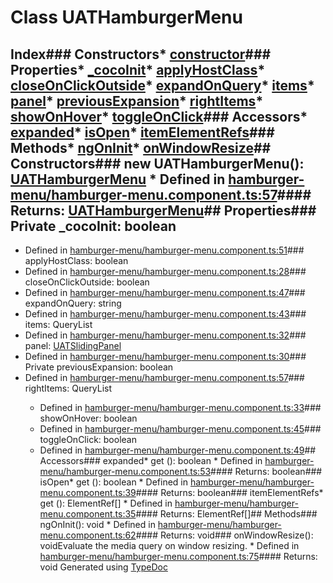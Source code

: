 # Class UATHamburgerMenu
## Index### Constructors* [constructor](_hamburger_menu_hamburger_menu_component_.uathamburgermenu.html#constructor)### Properties* [_cocoInit](_hamburger_menu_hamburger_menu_component_.uathamburgermenu.html#_cocoinit)* [applyHostClass](_hamburger_menu_hamburger_menu_component_.uathamburgermenu.html#applyhostclass)* [closeOnClickOutside](_hamburger_menu_hamburger_menu_component_.uathamburgermenu.html#closeonclickoutside)* [expandOnQuery](_hamburger_menu_hamburger_menu_component_.uathamburgermenu.html#expandonquery)* [items](_hamburger_menu_hamburger_menu_component_.uathamburgermenu.html#items)* [panel](_hamburger_menu_hamburger_menu_component_.uathamburgermenu.html#panel)* [previousExpansion](_hamburger_menu_hamburger_menu_component_.uathamburgermenu.html#previousexpansion)* [rightItems](_hamburger_menu_hamburger_menu_component_.uathamburgermenu.html#rightitems)* [showOnHover](_hamburger_menu_hamburger_menu_component_.uathamburgermenu.html#showonhover)* [toggleOnClick](_hamburger_menu_hamburger_menu_component_.uathamburgermenu.html#toggleonclick)### Accessors* [expanded](_hamburger_menu_hamburger_menu_component_.uathamburgermenu.html#expanded)* [isOpen](_hamburger_menu_hamburger_menu_component_.uathamburgermenu.html#isopen)* [itemElementRefs](_hamburger_menu_hamburger_menu_component_.uathamburgermenu.html#itemelementrefs)### Methods* [ngOnInit](_hamburger_menu_hamburger_menu_component_.uathamburgermenu.html#ngoninit)* [onWindowResize](_hamburger_menu_hamburger_menu_component_.uathamburgermenu.html#onwindowresize)## Constructors### new UATHamburgerMenu(): [UATHamburgerMenu](_hamburger_menu_hamburger_menu_component_.uathamburgermenu.html)  * Defined in [hamburger-menu/hamburger-menu.component.ts:57](https://github.com/tme321/Unopinionated-Angular/blob/16a724b/src/lib/hamburger-menu/hamburger-menu.component.ts#L57)#### Returns: [UATHamburgerMenu](_hamburger_menu_hamburger_menu_component_.uathamburgermenu.html)## Properties### Private _cocoInit: boolean
* Defined in [hamburger-menu/hamburger-menu.component.ts:51](https://github.com/tme321/Unopinionated-Angular/blob/16a724b/src/lib/hamburger-menu/hamburger-menu.component.ts#L51)### applyHostClass: boolean
* Defined in [hamburger-menu/hamburger-menu.component.ts:28](https://github.com/tme321/Unopinionated-Angular/blob/16a724b/src/lib/hamburger-menu/hamburger-menu.component.ts#L28)### closeOnClickOutside: boolean
* Defined in [hamburger-menu/hamburger-menu.component.ts:47](https://github.com/tme321/Unopinionated-Angular/blob/16a724b/src/lib/hamburger-menu/hamburger-menu.component.ts#L47)### expandOnQuery: string
* Defined in [hamburger-menu/hamburger-menu.component.ts:43](https://github.com/tme321/Unopinionated-Angular/blob/16a724b/src/lib/hamburger-menu/hamburger-menu.component.ts#L43)### items: QueryList<ElementRef>
* Defined in [hamburger-menu/hamburger-menu.component.ts:32](https://github.com/tme321/Unopinionated-Angular/blob/16a724b/src/lib/hamburger-menu/hamburger-menu.component.ts#L32)### panel: [UATSlidingPanel](_sliding_panel_sliding_panel_component_.uatslidingpanel.html)
* Defined in [hamburger-menu/hamburger-menu.component.ts:30](https://github.com/tme321/Unopinionated-Angular/blob/16a724b/src/lib/hamburger-menu/hamburger-menu.component.ts#L30)### Private previousExpansion: boolean
* Defined in [hamburger-menu/hamburger-menu.component.ts:57](https://github.com/tme321/Unopinionated-Angular/blob/16a724b/src/lib/hamburger-menu/hamburger-menu.component.ts#L57)### rightItems: QueryList<ElementRef>
	* Defined in [hamburger-menu/hamburger-menu.component.ts:33](https://github.com/tme321/Unopinionated-Angular/blob/16a724b/src/lib/hamburger-menu/hamburger-menu.component.ts#L33)### showOnHover: boolean
	* Defined in [hamburger-menu/hamburger-menu.component.ts:45](https://github.com/tme321/Unopinionated-Angular/blob/16a724b/src/lib/hamburger-menu/hamburger-menu.component.ts#L45)### toggleOnClick: boolean
	* Defined in [hamburger-menu/hamburger-menu.component.ts:49](https://github.com/tme321/Unopinionated-Angular/blob/16a724b/src/lib/hamburger-menu/hamburger-menu.component.ts#L49)## Accessors### expanded* get (): boolean  * Defined in [hamburger-menu/hamburger-menu.component.ts:53](https://github.com/tme321/Unopinionated-Angular/blob/16a724b/src/lib/hamburger-menu/hamburger-menu.component.ts#L53)#### Returns: boolean### isOpen* get (): boolean  * Defined in [hamburger-menu/hamburger-menu.component.ts:39](https://github.com/tme321/Unopinionated-Angular/blob/16a724b/src/lib/hamburger-menu/hamburger-menu.component.ts#L39)#### Returns: boolean### itemElementRefs* get (): ElementRef[]  * Defined in [hamburger-menu/hamburger-menu.component.ts:35](https://github.com/tme321/Unopinionated-Angular/blob/16a724b/src/lib/hamburger-menu/hamburger-menu.component.ts#L35)#### Returns: ElementRef[]## Methods### ngOnInit(): void  * Defined in [hamburger-menu/hamburger-menu.component.ts:62](https://github.com/tme321/Unopinionated-Angular/blob/16a724b/src/lib/hamburger-menu/hamburger-menu.component.ts#L62)#### Returns: void### onWindowResize(): voidEvaluate the media query on window resizing.  * Defined in [hamburger-menu/hamburger-menu.component.ts:75](https://github.com/tme321/Unopinionated-Angular/blob/16a724b/src/lib/hamburger-menu/hamburger-menu.component.ts#L75)#### Returns: void
	Generated using [TypeDoc](http://typedoc.io)